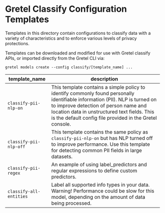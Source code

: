 # Gretel Classify Configuration Templates

Templates in this directory contain configurations to classify data with a variety of characteristics and to enforce various levels of privacy protections.

Templates can be downloaded and modified for use with Gretel classify APIs, or imported directly from the Gretel CLI via:

`gretel models create --config classify/[template_name] ...`


 | template_name      | description |
 | ----------- |  ----------- |
 |`classify-pii-nlp-on`| This template contains a simple policy to identify commonly found personally identifiable information (PII). NLP is turned on to improve detection of person name and location data in unstructured text fields. This is the default config file provided in the Gretel console.|
 |`classify-pii-nlp-off`| This template contains the same policy as `classify-pii-nlp-on` but has NLP turned off to improve performance. Use this template for detecting common PII fields in large datasets.|
 |`classify-pii-regex`| An example of using label_predictors and regular expressions to define custom predictors.|
 |`classify-all-entities`| Label all supported info types in your data. Warning! Performance could be slow for this model, depending on the amount of data being processed.|
